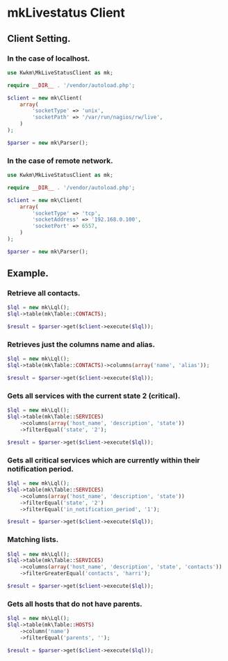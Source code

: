# mkLivestatus Client

## Client Setting.

### In the case of localhost.

```PHP
use Kwkm\MkLiveStatusClient as mk;

require __DIR__ . '/vendor/autoload.php';

$client = new mk\Client(
    array(
        'socketType' => 'unix',
        'socketPath' => '/var/run/nagios/rw/live',
    )
);

$parser = new mk\Parser();
```

### In the case of remote network.

```PHP
use Kwkm\MkLiveStatusClient as mk;

require __DIR__ . '/vendor/autoload.php';

$client = new mk\Client(
    array(
        'socketType' => 'tcp',
        'socketAddress' => '192.168.0.100',
        'socketPort' => 6557,
    )
);

$parser = new mk\Parser();
```

## Example.

### Retrieve all contacts.

```PHP
$lql = new mk\Lql();
$lql->table(mk\Table::CONTACTS);

$result = $parser->get($client->execute($lql));
```

### Retrieves just the columns name and alias.

```PHP
$lql = new mk\Lql();
$lql->table(mk\Table::CONTACTS)->columns(array('name', 'alias'));

$result = $parser->get($client->execute($lql));
```

### Gets all services with the current state 2 (critical).

```PHP
$lql = new mk\Lql();
$lql->table(mk\Table::SERVICES)
    ->columns(array('host_name', 'description', 'state'))
    ->filterEqual('state', '2');

$result = $parser->get($client->execute($lql));
```

### Gets all critical services which are currently within their notification period.

```PHP
$lql = new mk\Lql();
$lql->table(mk\Table::SERVICES)
    ->columns(array('host_name', 'description', 'state'))
    ->filterEqual('state', '2')
    ->filterEqual('in_notification_period', '1');

$result = $parser->get($client->execute($lql));
```

### Matching lists.

```PHP
$lql = new mk\Lql();
$lql->table(mk\Table::SERVICES)
    ->columns(array('host_name', 'description', 'state', 'contacts'))
    ->filterGreaterEqual('contacts', 'harri');

$result = $parser->get($client->execute($lql));
```

### Gets all hosts that do not have parents.

```PHP
$lql = new mk\Lql();
$lql->table(mk\Table::HOSTS)
    ->column('name')
    ->filterEqual('parents', '');

$result = $parser->get($client->execute($lql));
```

